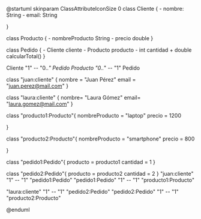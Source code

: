 @startuml
skinparam ClassAttributeIconSize 0
class Cliente {
    - nombre: String
    - email: String

}

class Producto {
    - nombreProducto String 
    - precio double 
}

class Pedido {
    - Cliente cliente
    - Producto producto
    - int cantidad
    + double calcularTotal()
}

Cliente "1" -- "0..*" Pedido 
Producto "0..*" -- "1" Pedido 



class "juan:cliente" {
    nombre = "Juan Pérez"
    email = "juan.perez@mail.com"
}

class "laura:cliente" {
    nombre= "Laura Gómez"
    email= "laura.gomez@mail.com"
}

class "producto1:Producto"{
    nombreProducto = "laptop"
    precio = 1200

}

class "producto2:Producto"{
    nombreProducto = "smartphone"
    precio = 800

}

class "pedido1:Pedido"{
    producto = producto1
    cantidad = 1
}

class "pedido2:Pedido"{
    producto = producto2
    cantidad = 2
}
"juan:cliente"  "1" -- "1" "pedido1:Pedido"
"pedido1:Pedido" "1" -- "1" "producto1:Producto"


"laura:cliente" "1" -- "1" "pedido2:Pedido"
"pedido2:Pedido" "1" -- "1" "producto2:Producto"

@enduml
